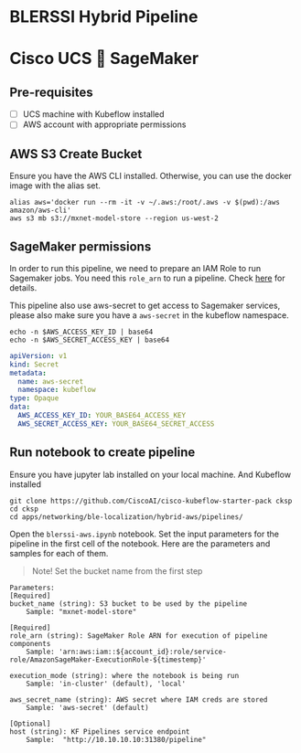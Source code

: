 # BLERSSI Hybrid Pipeline 

# Cisco UCS 🤝 SageMaker

## Pre-requisites

- [ ] UCS machine with Kubeflow installed
- [ ] AWS account with appropriate permissions

## AWS S3 Create Bucket

Ensure you have the AWS CLI installed. 
Otherwise, you can use the docker image with the alias set.

    alias aws='docker run --rm -it -v ~/.aws:/root/.aws -v $(pwd):/aws amazon/aws-cli'
    aws s3 mb s3://mxnet-model-store --region us-west-2

## SageMaker permissions

In order to run this pipeline, we need to prepare an IAM Role to run Sagemaker jobs. You need this `role_arn` to run a pipeline. Check [here](https://docs.aws.amazon.com/sagemaker/latest/dg/sagemaker-roles.html) for details.

This pipeline also use aws-secret to get access to Sagemaker services, please also make sure you have a `aws-secret` in the kubeflow namespace.

    echo -n $AWS_ACCESS_KEY_ID | base64
    echo -n $AWS_SECRET_ACCESS_KEY | base64

```yaml
apiVersion: v1
kind: Secret
metadata:
  name: aws-secret
  namespace: kubeflow
type: Opaque
data:
  AWS_ACCESS_KEY_ID: YOUR_BASE64_ACCESS_KEY
  AWS_SECRET_ACCESS_KEY: YOUR_BASE64_SECRET_ACCESS
```

## Run notebook to create pipeline

Ensure you have jupyter lab installed on your local machine. And Kubeflow installed 

    git clone https://github.com/CiscoAI/cisco-kubeflow-starter-pack cksp
    cd cksp
    cd apps/networking/ble-localization/hybrid-aws/pipelines/

Open the `blerssi-aws.ipynb` notebook.
Set the input parameters for the pipeline in the first cell of the notebook.
Here are the parameters and samples for each of them.

> Note! Set the bucket name from the first step

```
Parameters:
[Required]
bucket_name (string): S3 bucket to be used by the pipeline
    Sample: "mxnet-model-store"

[Required]
role_arn (string): SageMaker Role ARN for execution of pipeline components
    Sample: 'arn:aws:iam::${account_id}:role/service-role/AmazonSageMaker-ExecutionRole-${timestemp}'

execution_mode (string): where the notebook is being run
    Sample: 'in-cluster' (default), 'local' 

aws_secret_name (string): AWS secret where IAM creds are stored
    Sample: 'aws-secret' (default)

[Optional]
host (string): KF Pipelines service endpoint
    Sample:  "http://10.10.10.10:31380/pipeline"
```
